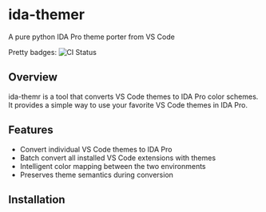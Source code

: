 # ida-themer

A pure python IDA Pro theme porter from VS Code

Pretty badges: ![CI Status](https://github.com/mahmoudimus/ida-themr/actions/workflows/python.yml/badge.svg)

## Overview

ida-themr is a tool that converts VS Code themes to IDA Pro color schemes. It provides a simple way to use your favorite VS Code themes in IDA Pro.

## Features

- Convert individual VS Code themes to IDA Pro
- Batch convert all installed VS Code extensions with themes
- Intelligent color mapping between the two environments
- Preserves theme semantics during conversion

## Installation
